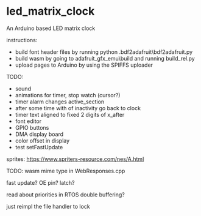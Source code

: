 # led_matrix_clock
An Arduino based LED matrix clock

instructions:
- build font header files by running python .bdf2adafruit\bdf2adafruit.py
- build wasm by going to adafruit_gfx_emu\build and running build_rel.py
- upload pages to Arduino by using the SPIFFS uploader


TODO:
- sound
- animations for timer, stop watch (cursor?)
- timer alarm changes active_section
- after some time with of inactivity go back to clock
- timer text aligned to fixed 2 digits of x_after
- font editor
- GPIO buttons
- DMA display board
- color offset in display
- test setFastUpdate

sprites:
   https://www.spriters-resource.com/nes/A.html


TODO:
wasm mime type  in WebResponses.cpp

fast update?
OE pin?
latch?

read about priorities in RTOS
double buffering?

just reimpl the file handler to lock